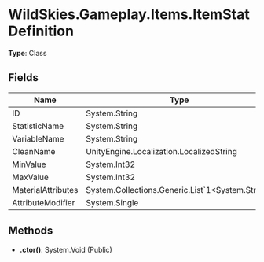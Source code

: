 ﻿# WildSkies.Gameplay.Items.ItemStatDefinition

**Type**: Class

## Fields

| Name | Type | Access |
|------|------|--------|
| ID | System.String | Public |
| StatisticName | System.String | Public |
| VariableName | System.String | Public |
| CleanName | UnityEngine.Localization.LocalizedString | Public |
| MinValue | System.Int32 | Public |
| MaxValue | System.Int32 | Public |
| MaterialAttributes | System.Collections.Generic.List`1<System.String> | Public |
| AttributeModifier | System.Single | Public |

## Methods

- **.ctor()**: System.Void (Public)

